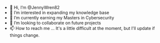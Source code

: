 - 👋 Hi, I’m @JennyWren82
- 👀 I’m interested in expanding my knowledge base
- 🌱 I’m currently earning my Masters in Cybersecurity 
- 💞️ I’m looking to collaborate on future projects
- 📫 How to reach me ... It's a little difficult at the moment, but I'll update if things change.

<!---
JennyWren82/JennyWren82 is a ✨ special ✨ repository because its `README.md` (this file) appears on your GitHub profile.
You can click the Preview link to take a look at your changes.
--->
